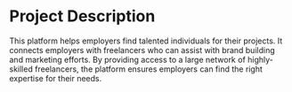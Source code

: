 # Project Description
This platform helps employers find talented individuals for their projects. It connects employers with freelancers who can assist with brand building and marketing efforts. By providing access to a large network of highly-skilled freelancers, the platform ensures employers can find the right expertise for their needs.
